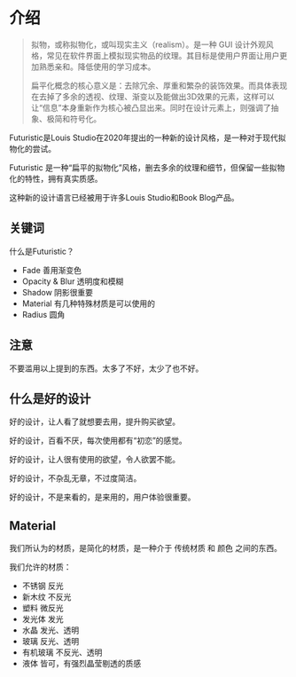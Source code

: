 # 介绍

> 拟物，或称拟物化，或叫现实主义（realism）。是一种 GUI 设计外观风格，常见在软件界面上模拟现实物品的纹理。其目标是使用户界面让用户更加熟悉亲和。降低使用的学习成本。
>
> 扁平化概念的核心意义是：去除冗余、厚重和繁杂的装饰效果。而具体表现在去掉了多余的透视、纹理、渐变以及能做出3D效果的元素，这样可以让“信息”本身重新作为核心被凸显出来。同时在设计元素上，则强调了抽象、极简和符号化。

Futuristic是Louis Studio在2020年提出的一种新的设计风格，是一种对于现代拟物化的尝试。

Futuristic 是一种“扁平的拟物化”风格，删去多余的纹理和细节，但保留一些拟物化的特性，拥有真实质感。

这种新的设计语言已经被用于许多Louis Studio和Book Blog产品。

## 关键词

什么是Futuristic？

* Fade 善用渐变色
* Opacity & Blur 透明度和模糊
* Shadow 阴影很重要
* Material 有几种特殊材质是可以使用的
* Radius 圆角

## 注意

不要滥用以上提到的东西。太多了不好，太少了也不好。

## 什么是好的设计

好的设计，让人看了就想要去用，提升购买欲望。

好的设计，百看不厌，每次使用都有“初恋”的感觉。

好的设计，让人很有使用的欲望，令人欲罢不能。

好的设计，不杂乱无章，不过度简洁。

好的设计，不是来看的，是来用的，用户体验很重要。

## Material

我们所认为的材质，是简化的材质，是一种介于 传统材质 和 颜色 之间的东西。

我们允许的材质：

* 不锈钢 反光
* 新木纹 不反光
* 塑料 微反光
* 发光体 发光
* 水晶 发光、透明
* 玻璃 反光、透明
* 有机玻璃 不反光、透明
* 液体 皆可，有强烈晶莹剔透的质感

